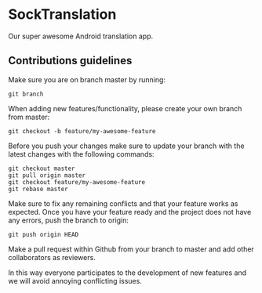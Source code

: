 # SockTranslation

Our super awesome Android translation app.

## Contributions guidelines

Make sure you are on branch master by running:

```
git branch
```

When adding new features/functionality, please create your own branch from master:

```
git checkout -b feature/my-awesome-feature
```

Before you push your changes make sure to update your branch with the latest changes with the following commands:

```
git checkout master
git pull origin master
git checkout feature/my-awesome-feature
git rebase master
```

Make sure to fix any remaining conflicts and that your feature works as expected. Once you have your feature ready and the project does not have any errors, push the branch to origin:

```
git push origin HEAD
```

Make a pull request within Github from your branch to master and add other collaborators as reviewers.

In this way everyone participates to the development of new features and we will avoid annoying conflicting issues.
